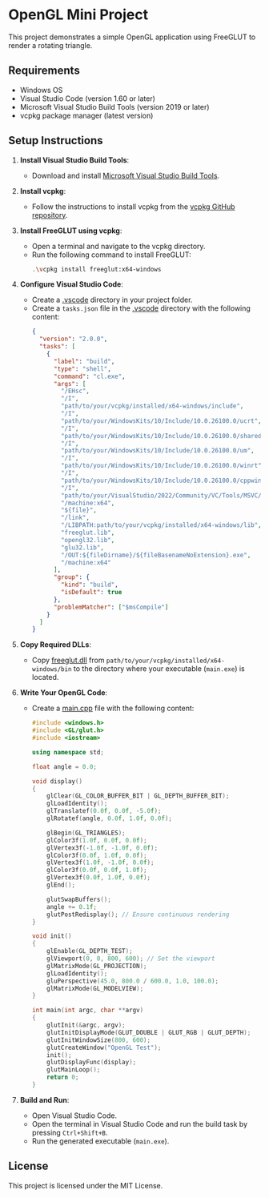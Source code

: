 # OpenGL Mini Project

This project demonstrates a simple OpenGL application using FreeGLUT to render a rotating triangle.

## Requirements

- Windows OS
- Visual Studio Code (version 1.60 or later)
- Microsoft Visual Studio Build Tools (version 2019 or later)
- vcpkg package manager (latest version)

## Setup Instructions

1. **Install Visual Studio Build Tools**:
   - Download and install [Microsoft Visual Studio Build Tools](https://visualstudio.microsoft.com/visual-cpp-build-tools/).

2. **Install vcpkg**:
   - Follow the instructions to install vcpkg from the [vcpkg GitHub repository](https://github.com/microsoft/vcpkg).

3. **Install FreeGLUT using vcpkg**:
   - Open a terminal and navigate to the vcpkg directory.
   - Run the following command to install FreeGLUT:
     ```sh
     .\vcpkg install freeglut:x64-windows
     ```

4. **Configure Visual Studio Code**:
   - Create a [.vscode](http://_vscodecontentref_/1) directory in your project folder.
   - Create a `tasks.json` file in the [.vscode](http://_vscodecontentref_/2) directory with the following content:
     ```json
     {
       "version": "2.0.0",
       "tasks": [
         {
           "label": "build",
           "type": "shell",
           "command": "cl.exe",
           "args": [
             "/EHsc",
             "/I",
             "path/to/your/vcpkg/installed/x64-windows/include",
             "/I",
             "path/to/your/WindowsKits/10/Include/10.0.26100.0/ucrt",
             "/I",
             "path/to/your/WindowsKits/10/Include/10.0.26100.0/shared",
             "/I",
             "path/to/your/WindowsKits/10/Include/10.0.26100.0/um",
             "/I",
             "path/to/your/WindowsKits/10/Include/10.0.26100.0/winrt",
             "/I",
             "path/to/your/WindowsKits/10/Include/10.0.26100.0/cppwinrt",
             "/I",
             "path/to/your/VisualStudio/2022/Community/VC/Tools/MSVC/14.41.34120/include",
             "/machine:x64",
             "${file}",
             "/link",
             "/LIBPATH:path/to/your/vcpkg/installed/x64-windows/lib",
             "freeglut.lib",
             "opengl32.lib",
             "glu32.lib",
             "/OUT:${fileDirname}/${fileBasenameNoExtension}.exe",
             "/machine:x64"
           ],
           "group": {
             "kind": "build",
             "isDefault": true
           },
           "problemMatcher": ["$msCompile"]
         }
       ]
     }
     ```

5. **Copy Required DLLs**:
   - Copy [freeglut.dll](http://_vscodecontentref_/3) from `path/to/your/vcpkg/installed/x64-windows/bin` to the directory where your executable (`main.exe`) is located.

6. **Write Your OpenGL Code**:
   - Create a [main.cpp](http://_vscodecontentref_/4) file with the following content:
     ```cpp
     #include <windows.h>
     #include <GL/glut.h>
     #include <iostream>

     using namespace std;

     float angle = 0.0;

     void display()
     {
         glClear(GL_COLOR_BUFFER_BIT | GL_DEPTH_BUFFER_BIT);
         glLoadIdentity();
         glTranslatef(0.0f, 0.0f, -5.0f);
         glRotatef(angle, 0.0f, 1.0f, 0.0f);

         glBegin(GL_TRIANGLES);
         glColor3f(1.0f, 0.0f, 0.0f);
         glVertex3f(-1.0f, -1.0f, 0.0f);
         glColor3f(0.0f, 1.0f, 0.0f);
         glVertex3f(1.0f, -1.0f, 0.0f);
         glColor3f(0.0f, 0.0f, 1.0f);
         glVertex3f(0.0f, 1.0f, 0.0f);
         glEnd();

         glutSwapBuffers();
         angle += 0.1f;
         glutPostRedisplay(); // Ensure continuous rendering
     }

     void init()
     {
         glEnable(GL_DEPTH_TEST);
         glViewport(0, 0, 800, 600); // Set the viewport
         glMatrixMode(GL_PROJECTION);
         glLoadIdentity();
         gluPerspective(45.0, 800.0 / 600.0, 1.0, 100.0);
         glMatrixMode(GL_MODELVIEW);
     }

     int main(int argc, char **argv)
     {
         glutInit(&argc, argv);
         glutInitDisplayMode(GLUT_DOUBLE | GLUT_RGB | GLUT_DEPTH);
         glutInitWindowSize(800, 600);
         glutCreateWindow("OpenGL Test");
         init();
         glutDisplayFunc(display);
         glutMainLoop();
         return 0;
     }
     ```

7. **Build and Run**:
   - Open Visual Studio Code.
   - Open the terminal in Visual Studio Code and run the build task by pressing `Ctrl+Shift+B`.
   - Run the generated executable (`main.exe`).

## License

This project is licensed under the MIT License.